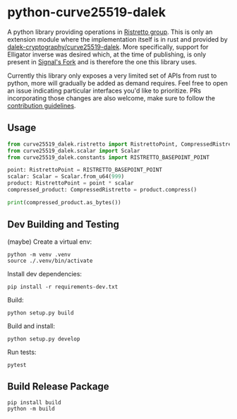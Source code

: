 # python-curve25519-dalek

A python library providing operations in [Ristretto
group](https://ristretto.group/). This is only an extension module where the
implementation itself is in rust and provided by
[dalek-cryptography/curve25519-dalek](https://github.com/dalek-cryptography/curve25519-dalek).
More specifically, support for Elligator inverse was desired which, at the time
of publishing, is only present in [Signal's
Fork](https://github.com/signalapp/curve25519-dalek) and is therefore the one
this library uses.

Currently this library only exposes a very limited set of APIs from rust to
python, more will gradually be added as demand requires. Feel free to open an
issue indicating particular interfaces you'd like to prioritize. PRs
incorporating those changes are also welcome, make sure to follow the
[contribution guidelines](CONTRIBUTING.md).

## Usage

```python
from curve25519_dalek.ristretto import RistrettoPoint, CompressedRistretto
from curve25519_dalek.scalar import Scalar
from curve25519_dalek.constants import RISTRETTO_BASEPOINT_POINT

point: RistrettoPoint = RISTRETTO_BASEPOINT_POINT
scalar: Scalar = Scalar.from_u64(999)
product: RistrettoPoint = point * scalar
compressed_product: CompressedRistretto = product.compress()

print(compressed_product.as_bytes())
```

## Dev Building and Testing

(maybe) Create a virtual env:

```
python -m venv .venv
source ./.venv/bin/activate
```

Install dev dependencies:

```
pip install -r requirements-dev.txt
```

Build:

```
python setup.py build
```

Build and install:

```
python setup.py develop
```

Run tests:

```
pytest
```

## Build Release Package

```
pip install build
python -m build
```
